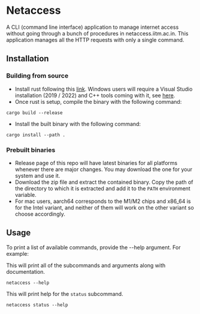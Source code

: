 # Netaccess
A CLI (command line interface) application to manage internet access without going through a bunch of procedures in netaccess.iitm.ac.in. This application manages all the HTTP requests with only a single command.

## Installation

### Building from source
* Install rust following this [link](https://www.rust-lang.org/tools/install). Windows users will require a Visual Studio installation (2019 / 2022) and C++ tools coming with it, see [here](https://learn.microsoft.com/en-us/cpp/build/vscpp-step-0-installation?view=msvc-170#step-4---choose-workloads).
* Once rust is setup, compile the binary with the following command:
```
cargo build --release
```
* Install the built binary with the following command:
```
cargo install --path .
```

### Prebuilt binaries
* Release page of this repo will have latest binaries for all platforms whenever there are major changes. You may download the one for your system and use it.
* Download the zip file and extract the contained binary. Copy the path of the directory to which it is extracted and add it to the `PATH` environment variable.
* For mac users, aarch64 corresponds to the M1/M2 chips and x86_64 is for the Intel variant, and neither of them will work on the other variant so choose accordingly.

## Usage
To print a list of available commands, provide the --help argument. For example:

This will print all of the subcommands and arguments along with documentation.
```
netaccess --help
```
This will print help for the `status` subcommand.
```
netaccess status --help
```
